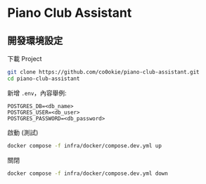 # Piano Club Assistant

## 開發環境設定

下載 Project

```bash
git clone https://github.com/co0okie/piano-club-assistant.git
cd piano-club-assistant
```

新增 `.env`，內容舉例:

```
POSTGRES_DB=<db_name>
POSTGRES_USER=<db_user>
POSTGRES_PASSWORD=<db_password>
```

啟動 (測試)

```bash
docker compose -f infra/docker/compose.dev.yml up
```

關閉

```bash
docker compose -f infra/docker/compose.dev.yml down
```